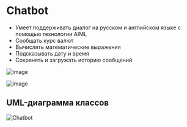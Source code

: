 # Chatbot
- Умеет поддерживать диалог на русском и английском языке с помощью технологии AIML
- Сообщать курс валют
- Вычислять математические выражения
- Подсказывать дату и время
- Сохранять и загружать историю сообщений

![image](https://github.com/Lisoferma/ChatBot/assets/115818156/3f516846-17e0-4d39-ba55-71d706f8af96 "Окно логина")

![image](https://github.com/Lisoferma/ChatBot/assets/115818156/301868e3-03f5-417c-abbe-739d92235f95 "Чат с ботом")

## UML-диаграмма классов
![Chatbot](https://github.com/Lisoferma/ChatBot/assets/115818156/87ce6dbd-24c7-4c44-b7ad-279df13d0d62)

